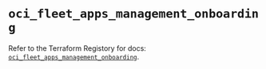 # `oci_fleet_apps_management_onboarding`

Refer to the Terraform Registory for docs: [`oci_fleet_apps_management_onboarding`](https://registry.terraform.io/providers/oracle/oci/6.18.0/docs/resources/fleet_apps_management_onboarding).
